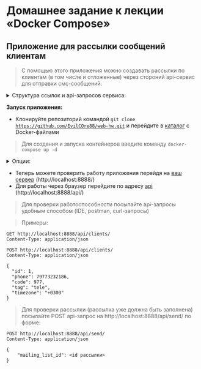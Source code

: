 # Домашнее задание к лекции «Docker Compose»

## Приложение для рассылки сообщений клиентам

> С помощью этого приложения можно создавать рассылки по клиентам (в том числе и отложенные) через стороний api-сервис для отправки смс-сообщений.

<details>
<summary>Структура ссылок и api-запросов сервиса:</summary>

- список рассылок: <code>http://localhost:8888/api/mailing-lists/</code>

<details>
<summary>Структура тела POST api-запроса:</summary>

```
{
    "mailing_date_time": null,
    "message": "",
    "filter_code": null,
    "filter_tag": "",
    "finish_date_time": null
}
```

</details>

- детальный список рассылок: <code>http://localhost:8888/api/mailing-lists-details/</code>

- список клиентов: <code>http://localhost:8888/api/clients/</code>

<details>
<summary>Структура тела POST api-запроса:</summary>

```
{
    "phone": null,
    "code": null,
    "tag": "",
    "timezone": ""
}
```

</details>

- список сообщений: <code>http://localhost:8888/api/messages/</code>

- детальный список сообщений: <code>http://localhost:8888/api/message-detail/</code>

- отправка рассылок: <code>http://localhost:8888/api/send/</code>

<details>
<summary>Структура тела POST api-запроса:</summary>

```
{
    "mailing_list_id": ""
}
```

</details> 
</details>

**Запуск приложения:**

- Клонируйте репозиторий командой <code>git clone https://github.com/EvilCOre88/web-hw.git</code> и перейдите в [каталог](/1.4) с Docker-файлами

> Для создания и запуска контейнеров введите команду <code>docker-compose up -d</code>

<details>
<summary>Опции:</summary>
Порты можете поменять на любые свои в docker-compose файле.  
</details>

- Теперь можете проверить работу приложения перейдя на [ваш сервер](http://localhost:8888/) (http://localhost:8888/)
- Для работы через браузер перейдите по адресу [api](http://localhost:8888/api/) (http://localhost:8888/api/)
  
> Для проверки работоспособности посылайте api-запросы удобным способом (IDE, postman, curl-запросы)

> Примеры:
```
GET http://localhost:8888/api/clients/
Content-Type: application/json
```

```
POST http://localhost:8888/api/clients/
Content-Type: application/json

{  
  "id": 1,
  "phone": 79773232186,
  "code": 977,
  "tag": "tele",
  "timezone": "+0300"  
}
```

> Для проверки рассылки (рассылка уже должна быть заполнена) посылайте POST api-запрос на http://localhost:8888/api/send/ по форме:
```
POST http://localhost:8888/api/send/
Content-Type: application/json

{
	"mailing_list_id": <id рассылки>
}
```


